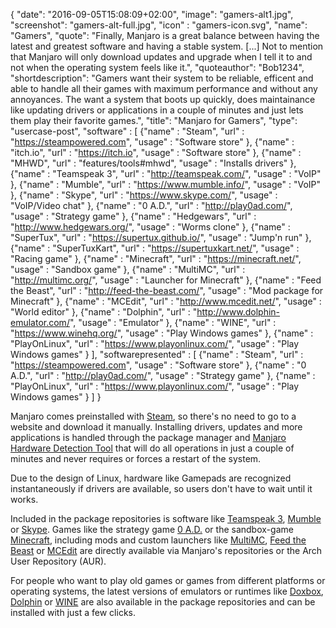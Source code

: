 {
  "date": "2016-09-05T15:08:09+02:00",
  "image": "gamers-alt1.jpg",
  "screenshot": "gamers-alt-full.jpg",
  "icon" : "gamers-icon.svg",
  "name": "Gamers",
  "quote": "Finally, Manjaro is a great balance between having the latest and greatest software and having a stable system. [...] Not to mention that Manjaro will only download updates and upgrade when I tell it to and not when the operating system feels like it.",
  "quoteauthor": "Bob1234",
  "shortdescription": "Gamers want their system to be reliable, efficent and able to handle all their games with maximum performance and without any annoyances. The want a system that boots up quickly, does maintainance like updating drivers or applications in a couple of minutes and just lets them play their favorite games.",
  "title": "Manjaro for Gamers",
  "type": "usercase-post",
  "software" : [
  {"name" : "Steam", "url" : "https://steampowered.com", "usage" : "Software store" },
  {"name" : "itch.io", "url" : "https://itch.io", "usage" : "Software store" },
  {"name" : "MHWD", "url" : "features/tools#mhwd", "usage" : "Installs drivers" },
  {"name" : "Teamspeak 3", "url" : "http://teamspeak.com/", "usage" : "VoIP" },
  {"name" : "Mumble", "url" : "https://www.mumble.info/", "usage" : "VoIP" },
  {"name" : "Skype", "url" : "https://www.skype.com/", "usage" : "VoIP/Video chat" },
  {"name" : "0 A.D.", "url" : "http://play0ad.com/", "usage" : "Strategy game" },
  {"name" : "Hedgewars", "url" : "http://www.hedgewars.org/", "usage" : "Worms clone" },
  {"name" : "SuperTux", "url" : "https://supertux.github.io/", "usage" : "Jump'n run" },
  {"name" : "SuperTuxKart", "url" : "https://supertuxkart.net/", "usage" : "Racing game" },
  {"name" : "Minecraft", "url" : "https://minecraft.net/", "usage" : "Sandbox game" },
  {"name" : "MultiMC", "url" : "http://multimc.org/", "usage" : "Launcher for Minecraft" },
  {"name" : "Feed the Beast", "url" : "http://feed-the-beast.com/", "usage" : "Mod package for Minecraft" },
  {"name" : "MCEdit", "url" : "http://www.mcedit.net/", "usage" : "World editor" },
  {"name" : "Dolphin", "url" : "http://www.dolphin-emulator.com/", "usage" : "Emulator" },
  {"name" : "WINE", "url" : "https://www.winehq.org/", "usage" : "Play Windows games" },
  {"name" : "PlayOnLinux", "url" : "https://www.playonlinux.com/", "usage" : "Play Windows games" }
  ],
  "softwarepresented" : [
  {"name" : "Steam", "url" : "https://steampowered.com", "usage" : "Software store" },
  {"name" : "0 A.D.", "url" : "http://play0ad.com/", "usage" : "Strategy game" },
  {"name" : "PlayOnLinux", "url" : "https://www.playonlinux.com/", "usage" : "Play Windows games" }
  ]
}

Manjaro comes preinstalled with [Steam](https://steampowered.com), so there's no need to go to a website and download it manually. Installing drivers, updates and more applications is handled through the package manager and [Manjaro Hardware Detection Tool](https://wiki.manjaro.org/index.php/Manjaro_Hardware_Detection) that will do all operations in just a couple of minutes and never requires or forces a restart of the system.

Due to the design of Linux, hardware like Gamepads are recognized instantaneously if drivers are available, so users don't have to wait until it works.

Included in the package repositories is software like [Teamspeak 3](http://teamspeak.com/), [Mumble](https://www.mumble.info/) or [Skype](https://www.skype.com/). Games like the strategy game [0 A.D.](http://play0ad.com/) or the sandbox-game [Minecraft](https://minecraft.net/), including mods and custom launchers like [MultiMC](http://multimc.org/), [Feed the Beast](http://feed-the-beast.com/) or [MCEdit](http://www.mcedit.net/) are directly available via Manjaro's repositories or the Arch User Repository (AUR).

For people who want to play old games or games from different platforms or operating systems, the latest versions of emulators or runtimes like [Doxbox](https://www.dosbox.com/), [Dolphin](http://www.dolphin-emulator.com/) or [WINE](https://www.winehq.org/) are also available in the package repositories and can be installed with just a few clicks.
